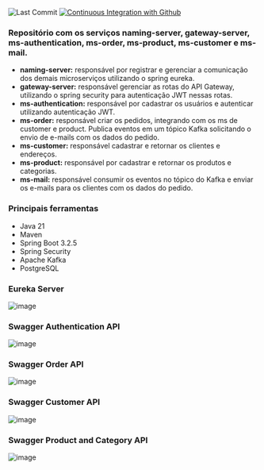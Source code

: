 ![Last Commit](https://img.shields.io/github/last-commit/santosjennifer/microservices-ecommerce)
[![Continuous Integration with Github](https://github.com/santosjennifer/microservices-ecommerce/actions/workflows/docker-publish.yml/badge.svg)](https://github.com/santosjennifer/microservices-ecommerce/actions/workflows/docker-publish.yml)

### Repositório com os serviços naming-server, gateway-server, ms-authentication, ms-order, ms-product, ms-customer e ms-mail.

- **naming-server:** responsável por registrar e gerenciar a comunicação dos demais microserviços utilizando o spring eureka.
- **gateway-server:** responsável gerenciar as rotas do API Gateway, utilizando o spring security para autenticação JWT nessas rotas.
- **ms-authentication:** responsável por cadastrar os usuários e autenticar utilizando autenticação JWT.
- **ms-order:** responsável criar os pedidos, integrando com os ms de customer e product. Publica eventos em um tópico Kafka solicitando o envio de e-mails com os dados do pedido.
- **ms-customer:** responsável cadastrar e retornar os clientes e endereços.
- **ms-product:** responsável por cadastrar e retornar os produtos e categorias.
- **ms-mail:** responsável consumir os eventos no tópico do Kafka e enviar os e-mails para os clientes com os dados do pedido.

### Principais ferramentas

- Java 21
- Maven
- Spring Boot 3.2.5
- Spring Security
- Apache Kafka
- PostgreSQL

### Eureka Server
![image](https://github.com/santosjennifer/microservices-ecommerce/assets/90192611/3c9a0d05-2b9b-42f7-a9ee-8d6bf8799d53)

### Swagger Authentication API
![image](https://github.com/santosjennifer/microservices-ecommerce/assets/90192611/ca86ee65-33d6-4652-92fd-449cce97941c)

### Swagger Order API
![image](https://github.com/santosjennifer/microservices-ecommerce/assets/90192611/5b411679-861d-4059-9a64-83915c4754cc)

### Swagger Customer API
![image](https://github.com/santosjennifer/microservices-ecommerce/assets/90192611/c0ff180b-803a-4b34-b6f6-dbd114aab2dc)

### Swagger Product and Category API
![image](https://github.com/santosjennifer/microservices-ecommerce/assets/90192611/4f0648bd-ab8a-4eb5-bbfd-2e40b90e5140)
